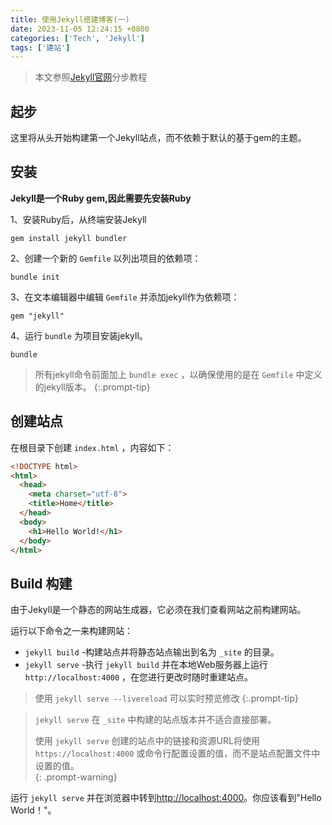 ```yaml
---
title: 使用Jekyll搭建博客(一)
date: 2023-11-05 12:24:15 +0800
categories: ['Tech', 'Jekyll']
tags: ['建站']
---
```


> 本文参照[Jekyll官网](https://jekyllrb.com/docs/)分步教程



## 起步	

这里将从头开始构建第一个Jekyll站点，而不依赖于默认的基于gem的主题。



## 安装

**Jekyll是一个Ruby gem,因此需要先安装Ruby**

1、安装Ruby后，从终端安装Jekyll

```shell
gem install jekyll bundler
```

2、创建一个新的 `Gemfile` 以列出项目的依赖项：

```shell
bundle init
```

3、在文本编辑器中编辑 `Gemfile` 并添加jekyll作为依赖项：

```shell
gem "jekyll"
```

4、运行 `bundle` 为项目安装jekyll。

```shell
bundle
```

> 所有jekyll命令前面加上 `bundle exec` ，以确保使用的是在 `Gemfile` 中定义的jekyll版本。
{:.prompt-tip}



## 创建站点

在根目录下创建 `index.html` ，内容如下：

```html
<!DOCTYPE html>
<html>
  <head>
    <meta charset="utf-8">
    <title>Home</title>
  </head>
  <body>
    <h1>Hello World!</h1>
  </body>
</html>
```



## Build 构建

由于Jekyll是一个静态的网站生成器，它必须在我们查看网站之前构建网站。

运行以下命令之一来构建网站：

- `jekyll build` -构建站点并将静态站点输出到名为 `_site` 的目录。
- `jekyll serve` -执行 `jekyll build` 并在本地Web服务器上运行 `http://localhost:4000` ，在您进行更改时随时重建站点。

> 使用 `jekyll serve --livereload` 可以实时预览修改
{:.prompt-tip}

> `jekyll serve` 在 `_site` 中构建的站点版本并不适合直接部署。
> 
> 使用 `jekyll serve` 创建的站点中的链接和资源URL将使用 `https://localhost:4000` 或命令行配置设置的值，而不是站点配置文件中设置的值。	
{: .prompt-warning}


运行 `jekyll serve` 并在浏览器中转到[http://localhost:4000](http://localhost:4000)。你应该看到"Hello World！"。
